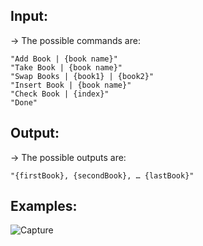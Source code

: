 ## Input:

->	The possible commands are:

    "Add Book | {book name}"
	"Take Book | {book name}"
	"Swap Books | {book1} | {book2}"
	"Insert Book | {book name}"
	"Check Book | {index}"
	"Done"
  
## Output:

->	The possible outputs are:

	"{firstBook}, {secondBook}, … {lastBook}"
	
## Examples:

![Capture](https://user-images.githubusercontent.com/45227327/197400863-5868cd2d-48ed-41fa-b5ce-3cdea69581e9.PNG)
